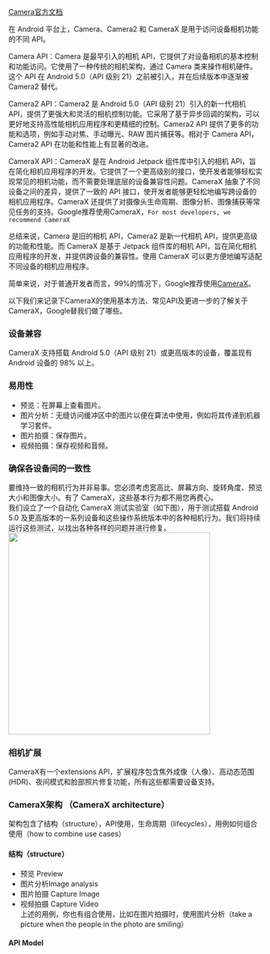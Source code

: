 
[Camera官方文档](https://developer.android.com/training/camera/choose-camera-library)

在 Android 平台上，Camera、Camera2 和 CameraX 是用于访问设备相机功能的不同 API。

Camera API：Camera 是最早引入的相机 API，它提供了对设备相机的基本控制和功能访问。它使用了一种传统的相机架构，通过 Camera 类来操作相机硬件。这个 API 在 Android 5.0（API 级别 21）之前被引入，并在后续版本中逐渐被 Camera2 替代。

Camera2 API：Camera2 是 Android 5.0（API 级别 21）引入的新一代相机 API，提供了更强大和灵活的相机控制功能。它采用了基于异步回调的架构，可以更好地支持高性能相机应用程序和更精细的控制。Camera2 API 提供了更多的功能和选项，例如手动对焦、手动曝光、RAW 图片捕获等。相对于 Camera API，Camera2 API 在功能和性能上有显著的改进。

CameraX API：CameraX 是在 Android Jetpack 组件库中引入的相机 API，旨在简化相机应用程序的开发。它提供了一个更高级别的接口，使开发者能够轻松实现常见的相机功能，而不需要处理底层的设备兼容性问题。CameraX 抽象了不同设备之间的差异，提供了一致的 API 接口，使开发者能够更轻松地编写跨设备的相机应用程序。CameraX 还提供了对摄像头生命周期、图像分析、图像捕获等常见任务的支持。Google推荐使用CameraX，```For most developers, we recommend CameraX```

总结来说，Camera 是旧的相机 API，Camera2 是新一代相机 API，提供更高级的功能和性能。而 CameraX 是基于 Jetpack 组件库的相机 API，旨在简化相机应用程序的开发，并提供跨设备的兼容性。使用 CameraX 可以更方便地编写适配不同设备的相机应用程序。

简单来说，对于普通开发者而言，99%的情况下，Google推荐使用[CameraX](https://developer.android.com/training/camerax?hl=zh-cn)。

以下我们来记录下CameraX的使用基本方法、常见API及更进一步的了解关于CameraX，Google替我们做了哪些。

### 设备兼容  
CameraX 支持搭载 Android 5.0（API 级别 21）或更高版本的设备，覆盖现有 Android 设备的 98% 以上。

### 易用性  
* 预览：在屏幕上查看图片。  
* 图片分析：无缝访问缓冲区中的图片以便在算法中使用，例如将其传递到机器学习套件。  
* 图片拍摄：保存图片。  
* 视频拍摄：保存视频和音频。  

### 确保各设备间的一致性  
要维持一致的相机行为并非易事。您必须考虑宽高比、屏幕方向、旋转角度、预览大小和图像大小。有了 CameraX，这些基本行为都不用您再费心。  
我们设立了一个自动化 CameraX 测试实验室（如下图），用于测试搭载 Android 5.0 及更高版本的一系列设备和这些操作系统版本中的各种相机行为。我们将持续运行这些测试，以找出各种各样的问题并进行修复。  
<img src="https://developer.android.com/static/images/training/camera/camerax/testing-lab.png?hl=zh-cn" width=400>

### 相机扩展  
CameraX有一个extensions API，扩展程序包含焦外成像（人像）、高动态范围 (HDR)、夜间模式和脸部照片修复功能，所有这些都需要设备支持。

### CameraX架构 （CameraX architecture）  
架构包含了结构（structure），API使用，生命周期（lifecycles），用例如何组合使用（how to combine use cases）

#### 结构（structure）
* 预览 Preview
* 图片分析Image analysis
* 图片拍摄 Capture Image
* 视频拍摄 Capture Video  
上述的用例，你也有组合使用，比如在图片拍摄时，使用图片分析（take a picture when the people in the photo are smiling）

#### API Model  

























